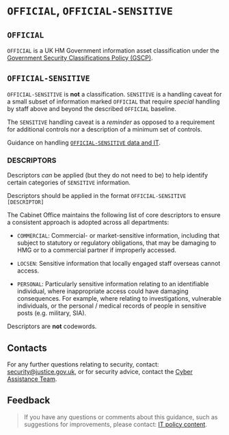 # `OFFICIAL`, `OFFICIAL-SENSITIVE`

<a id="`official`"></a>
## `OFFICIAL`

`OFFICIAL` is a UK HM Government information asset classification under the [Government Security Classifications Policy (GSCP)](https://www.gov.uk/government/publications/government-security-classifications).

<a id="`official-sensitive`"></a>
## `OFFICIAL-SENSITIVE`

`OFFICIAL-SENSITIVE` is **not** a classification. `SENSITIVE` is a handling caveat for a small subset of information marked `OFFICIAL` that require *special* handling by staff above and beyond the described `OFFICIAL` baseline.

The `SENSITIVE` handling caveat is a *reminder* as opposed to a requirement for additional controls nor a description of a minimum set of controls.

Guidance on handling [`OFFICIAL-SENSITIVE` data and IT](https://www.gov.uk/guidance/official-sensitive-data-and-it).

<a id="descriptors"></a>
### DESCRIPTORS

Descriptors *can* be applied (but they do not need to be) to help identify certain categories of `SENSITIVE` information.

Descriptors should be applied in the format `OFFICIAL-SENSITIVE [DESCRIPTOR]`

The Cabinet Office maintains the following list of core descriptors to ensure a consistent approach is adopted across all departments:

-   `COMMERCIAL`: Commercial- or market-sensitive information, including that subject to statutory or regulatory obligations, that may be damaging to HMG or to a commercial partner if improperly accessed.

-   `LOCSEN`: Sensitive information that locally engaged staff overseas cannot access.

-   `PERSONAL`: Particularly sensitive information relating to an identifiable individual, where inappropriate access could have damaging consequences. For example, where relating to investigations, vulnerable individuals, or the personal / medical records of people in sensitive posts (e.g. military, SIA).


Descriptors are **not** codewords.

<a id="contacts"></a>
## Contacts

For any further questions relating to security, contact: [security@justice.gov.uk](mailto:security@justice.gov.uk), or for security advice, contact the [Cyber Assistance Team](mailto:CyberConsultancy@digital.justice.gov.uk).

<a id="feedback"></a>
## Feedback

> If you have any questions or comments about this guidance, such as suggestions for improvements, please contact: [IT policy content](mailto:itpolicycontent@digital.justice.gov.uk).

